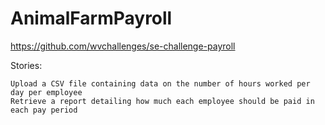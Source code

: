 # AnimalFarmPayroll

https://github.com/wvchallenges/se-challenge-payroll


Stories:

    Upload a CSV file containing data on the number of hours worked per day per employee
    Retrieve a report detailing how much each employee should be paid in each pay period


